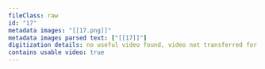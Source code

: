 ```yaml
---
fileClass: raw
id: "17"
metadata images: "[[17.png]]"
metadata images parsed text: ["[[17]]"]
digitization details: no useful video found, video not transferred for parsing
contains usable video: true
---
```

